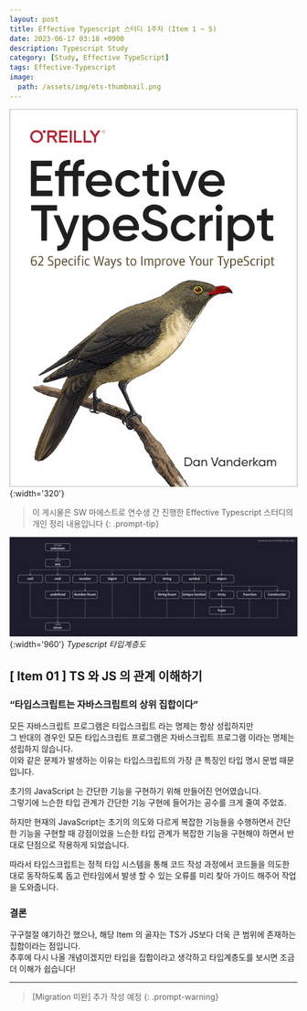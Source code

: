 ```yaml
---
layout: post
title: Effective Typescript 스터디 1주차 (Item 1 ~ 5)
date: 2023-06-17 03:18 +0900
description: Typescript Study
category: [Study, Effective TypeScript]
tags: Effective-Typescript
image:
  path: /assets/img/ets-thumbnail.png
---
```


![DesktopView](/assets/img/ets.png){:width='320'}

> 이 게시물은 SW 마에스트로 연수생 간 진행한 Effective Typescript 스터디의 개인 정리 내용입니다
{: .prompt-tip}

![DesktopView](/assets/img/타입계층도.png){:width='960'}
_Typescript 타입계층도_
## [ Item 01 ] TS 와 JS 의 관계 이해하기

### “타입스크립트는 자바스크립트의 상위 집합이다”

모든 자바스크립트 프로그램은 타입스크립트 라는 명제는 항상 성립하지만   
그 반대의 경우인 모든 타입스크립트 프로그램은 자바스크립트 프로그램 이라는 명제는 성립하지 않습니다.    
이와 같은 문제가 발생하는 이유는 타입스크립트의 가장 큰 특징인 타입 명시 문법 때문입니다.

초기의 JavaScript 는 간단한 기능을 구현하기 위해 만들어진 언어였습니다.   
그렇기에 느슨한 타입 관계가 간단한 기능 구현에 들어가는 공수를 크게 줄여 주었죠.

하지만 현재의 JavaScript는 초기의 의도와 다르게 복잡한 기능들을 수행하면서 
간단한 기능을 구현할 때 강점이었을 느슨한 타입 관계가 복잡한 기능을 구현해야 하면서 반대로 단점으로 작용하게 되었습니다.

따라서 타입스크립트는 정적 타입 시스템을 통해 코드 작성 과정에서 코드들을 의도한 대로 동작하도록 돕고 런타임에서 발생 할 수 있는 오류를 미리 찾아 가이드 해주어 작업을 도와줍니다.

### 결론
구구절절 얘기하긴 했으나, 해당 Item 의 골자는 TS가 JS보다 더욱 큰 범위에 존재하는 집합이라는 점입니다.    
추후에 다시 나올 개념이겠지만 타입을 집합이라고 생각하고 타입계층도를 보시면 조금 더 이해가 쉽습니다!

---

> [Migration 미완] 추가 작성 예정
{: .prompt-warning}